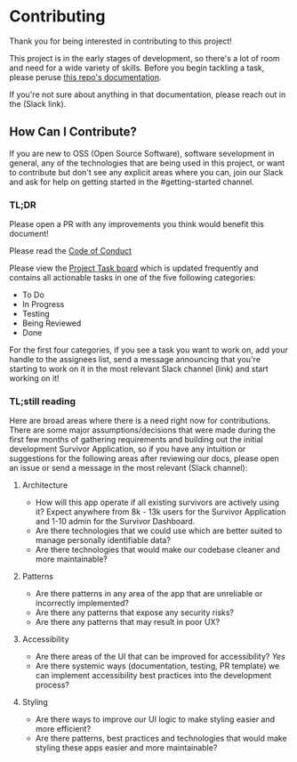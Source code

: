 # Contributing

Thank you for being interested in contributing to this project!

This project is in the early stages of development, so there's a lot of room and need for a wide variety of skills.
Before you begin tackling a task, please peruse <a href="./README.md">this repo's documentation</a>.

If you're not sure about anything in that documentation, please reach out in the (Slack link).

## How Can I Contribute?

If you are new to OSS (Open Source Software), software sevelopment in general, any of the technologies that are being used in this project, or want to contribute but don't see any explicit areas where you can, join our Slack and ask for help on getting started in the #getting-started channel.

### TL;DR

Please open a PR with any improvements you think would benefit this document!

Please read the <a href="./CODE_OF_CONDUCT.md">Code of Conduct</a>

Please view the <a href="https://github.com/vishalbakshi/CallForCode/projects/1">Project Task board</a> which is updated frequently and contains all actionable tasks in one of the five following categories:

- To Do
- In Progress
- Testing
- Being Reviewed
- Done

For the first four categories, if you see a task you want to work on, add your handle to the assignees list, send a message announcing that you're starting to work on it in the most relevant Slack channel (link) and start working on it!

### TL;still reading

Here are broad areas where there is a need right now for contributions. There are some major assumptions/decisions that were made during the first few months of gathering requirements and building out the initial development Survivor Application, so if you have any intuition or suggestions for the following areas after reviewing our docs, please open an issue or send a message in the most relevant (Slack channel):

1. Architecture
     - How will this app operate if all existing survivors are actively using it? Expect anywhere from 8k - 13k users for the Survivor Application and 1-10 admin for the Survivor Dashboard.
     - Are there technologies that we could use which are better suited to manage personally identifiable data?
     - Are there technologies that would make our codebase cleaner and more maintainable?
     
2. Patterns
   - Are there patterns in any area of the app that are unreliable or incorrectly implemented?
   - Are there any patterns that expose any security risks? 
   - Are there any patterns that may result in poor UX?
   
3. Accessibility
   - Are there areas of the UI that can be improved for accessibility? _Yes_
   - Are there systemic ways (documentation, testing, PR template) we can implement accessibility best practices into the development process?
   
4. Styling
   - Are there ways to improve our UI logic to make styling easier and more efficient?
   - Are there patterns, best practices and technologies that would make styling these apps easier and more maintainable?
